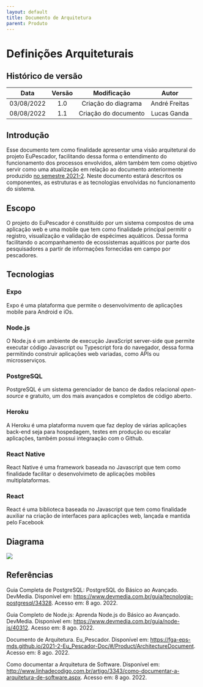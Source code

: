 ```yaml
---
layout: default
title: Documento de Arquitetura
parent: Produto
---
```


# Definições Arquiteturais

## Histórico de versão

| Data | Versão | Modificação | Autor |
| :--: | :----: | :---------: | :---: |
| 03/08/2022 | 1.0 | Criação do diagrama | André Freitas |
| 08/08/2022 | 1.1 | Criação do documento | Lucas Ganda |

## Introdução

 Esse documento tem como finalidade apresentar uma visão arquitetural do projeto EuPescador, facilitando dessa forma o entendimento do funcionamento dos processos envolvidos, além também tem como objetivo servir como uma atualização em relação ao documento anteriormente produzido [no semestre 2021-2](https://fga-eps-mds.github.io/2021-2-Eu_Pescador-Doc/#/Product/ArchitectureDocument). Neste documento estará descritos os componentes, as estruturas e as tecnologias envolvidas no funcionamento do sistema.

## Escopo

O projeto do EuPescador é constituído por um sistema compostos de uma aplicação web e uma mobile que tem como finalidade principal permitir o registro, visualização e validação de espécimes aquáticos. Dessa forma facilitando o acompanhamento de ecossistemas aquáticos por parte dos pesquisadores a partir de informações fornecidas em campo por pescadores.

## Tecnologias 

### Expo

Expo é uma plataforma que permite o desenvolvimento de aplicações mobile para Android e iOs.

### Node.js

O Node.js é um ambiente de execução JavaScript server-side que permite executar código Javascript ou Typescript fora do navegador, dessa forma permitindo construir aplicações web variadas, como APIs ou microsserviços. 

### PostgreSQL

PostgreSQL é um sistema gerenciador de banco de dados relacional <em>open-source</em> e gratuito, um dos mais avançados e completos de código aberto.

### Heroku

A Heroku é uma plataforma nuvem que faz deploy de várias aplicações back-end seja para hospedagem, testes em produção ou escalar aplicações, também possui integraação com o Github.

### React Native

React Native é uma framework baseada no Javascript que tem como finalidade facilitar o desenvolvimeto de aplicações mobiles multiplataformas.

### React

React é uma biblioteca baseada no Javascript que tem como finalidade auxiliar na criação de interfaces para aplicações web, lançada e mantida pelo Facebook

## Diagrama

![](../../../assets/images/diagrama-arquitetura.png)

## Referências

Guia Completa de PostgreSQL: PostgreSQL do Básico ao Avançado. DevMedia. Disponível em: <https://www.devmedia.com.br/guia/tecnologia-postgresql/34328>. Acesso em: 8  ago.  2022.

Guia Completo de Node.js: Aprenda Node.js do Básico ao Avançado. DevMedia. Disponível em: <https://www.devmedia.com.br/guia/node-js/40312>. Acesso em: 8  ago.  2022.

Documento de Arquitetura. Eu_Pescador. Disponível em: https://fga-eps-mds.github.io/2021-2-Eu_Pescador-Doc/#/Product/ArchitectureDocument. Acesso em: 8 ago. 2022.

Como documentar a Arquitetura de Software. Disponível em: http://www.linhadecodigo.com.br/artigo/3343/como-documentar-a-arquitetura-de-software.aspx. Acesso em: 8 ago. 2022.